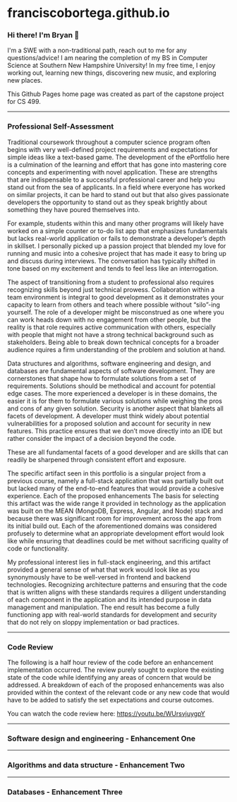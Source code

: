 # franciscobortega.github.io

### Hi there! I'm Bryan 👋

I'm a SWE with a non-traditional path, reach out to me for any questions/advice! I am nearing the completion of my BS in Computer Science at Southern New Hampshire University! In my free time, I enjoy working out, learning new things, discovering new music, and exploring new places.

This Github Pages home page was created as part of the capstone project for CS 499. 

<hr>

### Professional Self-Assessment

Traditional coursework throughout a computer science program often begins with very well-defined project requirements and expectations for simple ideas like a text-based game. The development of the ePortfolio here is a culmination of the learning and effort that has gone into mastering core concepts and experimenting with novel application. These are strengths that are indispensable to a successful professional career and help you stand out from the sea of applicants. In a field where everyone has worked on similar projects, it can be hard to stand out but that also gives passionate developers the opportunity to stand out as they speak brightly about something they have poured themselves into. 

For example, students within this and many other programs will likely have worked on a simple counter or to-do list app that emphasizes fundamentals but lacks real-world application or fails to demonstrate a developer’s depth in skillset. I personally picked up a passion project that blended my love for running and music into a cohesive project that has made it easy to bring up and discuss during interviews. The conversation has typically shifted in tone based on my excitement and tends to feel less like an interrogation. 

The aspect of transitioning from a student to professional also requires recognizing skills beyond just technical prowess. Collaboration within a team environment is integral to good development as it demonstrates your capacity to learn from others and teach where possible without “silo”-ing yourself. The role of a developer might be misconstrued as one where you can work heads down with no engagement from other people, but the reality is that role requires active communication with others, especially with people that might not have a strong technical background such as stakeholders. Being able to break down technical concepts for a broader audience rquires a firm understanding of the problem and solution at hand. 

Data structures and algorithms, software engineering and design, and databases are fundamental aspects of software development. They are cornerstones that shape how to formulate solutions from a set of requirements. Solutions should be methodical and account for potential edge cases. The more experienced a developer is in these domains, the easier it is for them to formulate various solutions while weighing the pros and cons of any given solution. Security is another aspect that blankets all facets of development. A developer must think widely about potential vulnerabilities for a proposed solution and account for security in new features. This practice ensures that we don’t move directly into an IDE but rather consider the impact of a decision beyond the code. 

These are all fundamental facets of a good developer and are skills that can readily be sharpened through consistent effort and exposure. 

The specific artifact seen in this portfolio is a singular project from a previous course, namely a full-stack application that was partially built out but lacked many of the end-to-end features that would provide a cohesive experience. Each of the proposed enhancements 
The basis for selecting this artifact was the wide range it provided in technology as the application was built on the MEAN (MongoDB, Express, Angular, and Node) stack and because there was significant room for improvement across the app from its initial build out. Each of the aforementioned domains was considered profusely to determine what an appropriate development effort would look like while ensuring that deadlines could be met without sacrificing quality of code or functionality. 

My professional interest lies in full-stack engineering, and this artifact provided a general sense of what that work would look like as you synonymously have to be well-versed in frontend and backend technologies. Recognizing architecture patterns and ensuring that the code that is written aligns with these standards requires a diligent understanding of each component in the application and its intended purpose in data management and manipulation. The end result has become a fully functioning app with real-world standards for development and security that do not rely on sloppy implementation or bad practices. 

<hr>

### Code Review

The following is a half hour review of the code before an enhancement implementation occurred. The review purely sought to explore the existing state of the code while identifying any areas of concern that would be addressed. A breakdown of each of the proposed enhancements was also provided within the context of the relevant code or any new code that would have to be added to satisfy the set expectations and course outcomes.

You can watch the code review here: https://youtu.be/WUrsvjuygpY

<hr>

### Software design and engineering - Enhancement One

<hr>

### Algorithms and data structure - Enhancement Two

<hr>

### Databases - Enhancement Three

